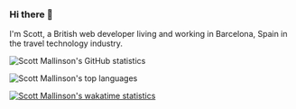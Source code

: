 ### Hi there 👋

<!--
**scottmallinson/scottmallinson** is a ✨ _special_ ✨ repository because its `README.md` (this file) appears on your GitHub profile.

Here are some ideas to get you started:

- 🔭 I’m currently working on ...
- 🌱 I’m currently learning ...
- 👯 I’m looking to collaborate on ...
- 🤔 I’m looking for help with ...
- 💬 Ask me about ...
- 📫 How to reach me: ...
- 😄 Pronouns: ...
- ⚡ Fun fact: ...
-->

I'm Scott, a British web developer living and working in Barcelona, Spain in the travel technology industry.

![Scott Mallinson's GitHub statistics](https://github-readme-stats.vercel.app/api?username=scottmallinson&count_private=true&hide=contribs,stars&show_icons=true&custom_title=GitHub%20stats&include_all_commits=true&count_private=true)

![Scott Mallinson's top languages](https://github-readme-stats.vercel.app/api/top-langs/?username=scottmallinson&custom_title=Most%20used%20languages)

[![Scott Mallinson's wakatime statistics](https://github-readme-stats.vercel.app/api/wakatime?username=scottmallinson)](https://github.com/anuraghazra/github-readme-stats)

